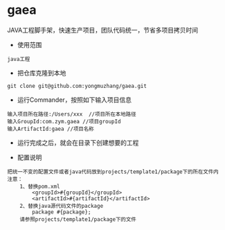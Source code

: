 # gaea
JAVA工程脚手架，快速生产项目，团队代码统一，节省多项目拷贝时间



- 使用范围
```
java工程
```
- 把仓库克隆到本地
```$xslt
git clone git@github.com:yongmuzhang/gaea.git
```
- 运行Commander，按照如下输入项目信息
```$xslt
输入项目所在路径:/Users/xxx  //项目所在本地路径
输入GroupId:com.zym.gaea //项目groupId
输入ArtifactId:gaea //项目名称 
```

- 运行完成之后，就会在目录下创建想要的工程

- 配置说明
````$xslt
把统一不变的配置文件或者java代码放到projects/template1/package下的所在文件内
注意：
    1、替换pom.xml
        <groupId>#{groupId}</groupId>
        <artifactId>#{artifactId}</artifactId>
    2、替换java源代码文件的package
        package #{package};
    请参照projects/template1/package下的文件
````
